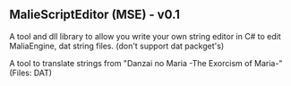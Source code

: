 ## MalieScriptEditor (MSE) - v0.1
A tool and dll library to allow you write your own string editor in C#
to edit MaliaEngine, dat string files. (don't support dat packget's)


A tool to translate strings from "Danzai no Maria -The Exorcism of Maria-" (Files: DAT)